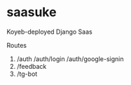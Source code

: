 # saasuke
Koyeb-deployed Django Saas

Routes
1. /auth
   /auth/login
   /auth/google-signin
2. /feedback
3. /tg-bot
